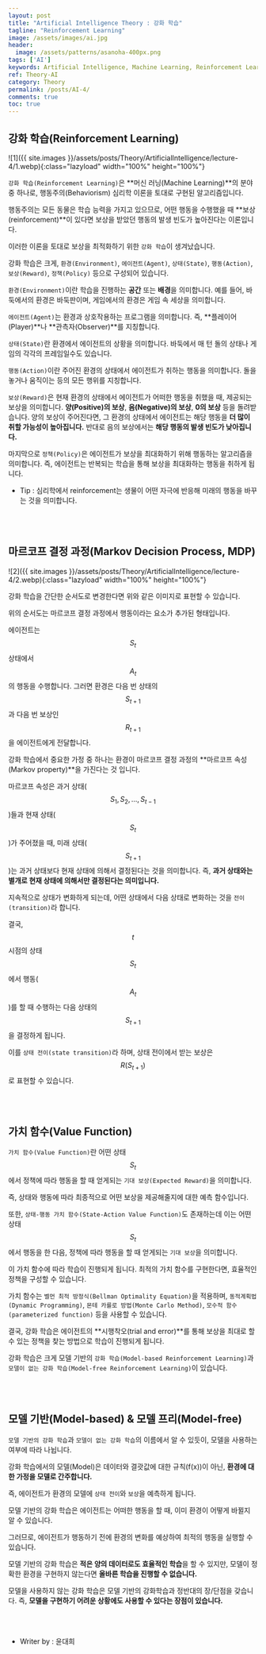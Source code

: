 ```yaml
---
layout: post
title: "Artificial Intelligence Theory : 강화 학습"
tagline: "Reinforcement Learning"
image: /assets/images/ai.jpg
header:
  image: /assets/patterns/asanoha-400px.png
tags: ['AI']
keywords: Artificial Intelligence, Machine Learning, Reinforcement Learning
ref: Theory-AI
category: Theory
permalink: /posts/AI-4/
comments: true
toc: true
---
```


## 강화 학습(Reinforcement Learning)

![1]({{ site.images }}/assets/posts/Theory/ArtificialIntelligence/lecture-4/1.webp){:class="lazyload" width="100%" height="100%"}

`강화 학습(Reinforcement Learning)`은 **머신 러닝(Machine Learning)**의 분야 중 하나로, 행동주의(Behaviorism) 심리학 이론을 토대로 구현된 알고리즘입니다.

행동주의는 모든 동물은 학습 능력을 가지고 있으므로, 어떤 행동을 수행했을 때 **보상(reinforcement)**이 있다면 보상을 받았던 행동의 발생 빈도가 높아진다는 이론입니다.

이러한 이론을 토대로 보상을 최적화하기 위한 `강화 학습`이 생겨났습니다.

강화 학습은 크게, `환경(Environment)`, `에이전트(Agent)`, `상태(State)`, `행동(Action)`, `보상(Reward)`, `정책(Policy)` 등으로 구성되어 있습니다.

`환경(Environment)`이란 학습을 진행하는 **공간** 또는 **배경**을 의미합니다. 예를 들어, 바둑에서의 환경은 바둑판이며, 게임에서의 환경은 게임 속 세상을 의미합니다.

`에이전트(Agent)`는 환경과 상호작용하는 프로그램을 의미합니다. 즉, **플레이어(Player)**나 **관측자(Observer)**를 지칭합니다.

`상태(State)`란 환경에서 에이전트의 상황을 의미합니다. 바둑에서 매 턴 돌의 상태나 게임의 각각의 프레임일수도 있습니다. 

`행동(Action)`이란 주어진 환경의 상태에서 에이전트가 취하는 행동을 의미합니다. 돌을 놓거나 움직이는 등의 모든 행위를 지칭합니다.

`보상(Reward)`은 현재 환경의 상태에서 에이전트가 어떠한 행동을 취했을 때, 제공되는 보상을 의미합니다. **양(Positive)의 보상**, **음(Negative)의 보상**, **0의 보상** 등을 돌려받습니다. 양의 보상이 주어진다면, 그 환경의 상태에서 에이전트는 해당 행동을 **더 많이 취할 가능성이 높아집니다.** 반대로 음의 보상에서는 **해당 행동의 발생 빈도가 낮아집니다.**

마지막으로 `정책(Policy)`은 에이전트가 보상을 최대화하기 위해 행동하는 알고리즘을 의미합니다. 즉, 에이전트는 반복되는 학습을 통해 보상을 최대화하는 행동을 취하게 됩니다.

- Tip : 심리학에서 reinforcement는 생물이 어떤 자극에 반응해 미래의 행동을 바꾸는 것을 의미합니다.

<br>
<br>

## 마르코프 결정 과정(Markov Decision Process, MDP)

![2]({{ site.images }}/assets/posts/Theory/ArtificialIntelligence/lecture-4/2.webp){:class="lazyload" width="100%" height="100%"}

강화 학습을 간단한 순서도로 변경한다면 위와 같은 이미지로 표현할 수 있습니다.

위의 순서도는 마르코프 결정 과정에서 행동이라는 요소가 추가된 형태입니다.

에이전트는 $$S_t$$ 상태에서 $$A_t$$의 행동을 수행합니다. 그러면 환경은 다음 번 상태의 $$ S_{t+1} $$과 다음 번 보상인 $$ R_{t+1} $$을 에이전트에게 전달합니다.

강화 학습에서 중요한 가정 중 하나는 환경이 마르코프 결정 과정의 **마르코프 속성(Markov property)**을 가진다는 것 입니다.

마르코프 속성은 과거 상태($$ S_1, S_2, ..., S_{t-1} $$)들과 현재 상태($$ S_t $$)가 주어졌을 때, 미래 상태($$ S_{t+1} $$)는 과거 상태보다 현재 상태에 의해서 결정된다는 것을 의미합니다. 즉, **과거 상태와는 별개로 현재 상태에 의해서만 결정된다는 의미입니다.**

지속적으로 상태가 변화하게 되는데, 어떤 상태에서 다음 상태로 변화하는 것을 `전이(transition)`라 합니다. 

결국, $$ t $$ 시점의 상태 $$ S_t $$에서 행동($$ A_t $$)를 할 때 수행하는 다음 상태의 $$ S_{t+1} $$을 결정하게 됩니다.

이를 `상태 전이(state transition)`라 하며, 상태 전이에서 받는 보상은 $$ R(S_{t+1}) $$로 표현할 수 있습니다.

<br>
<br>

## 가치 함수(Value Function)

`가치 함수(Value Function)`란 어떤 상태 $$ S_t $$에서 정책에 따라 행동을 할 때 얻게되는 `기대 보상(Expected Reward)`을 의미합니다.

즉, 상태와 행동에 따라 최종적으로 어떤 보상을 제공해줄지에 대한 예측 함수입니다.

또한, `상태-행동 가치 함수(State-Action Value Function)`도 존재하는데 이는 어떤 상태 $$ S_t $$에서 행동을 한 다음, 정책에 따라 행동을 할 때 얻게되는 `기대 보상`을 의미합니다.

이 가치 함수에 따라 학습이 진행되게 됩니다. 최적의 가치 함수를 구현한다면, 효율적인 정책을 구성할 수 있습니다.

가치 함수는 `벨먼 최적 방정식(Bellman Optimality Equation)`을 적용하며, `동적계획법(Dynamic Programming)`, `몬테 카를로 방법(Monte Carlo Method)`, `모수적 함수(parameterized function)` 등을 사용할 수 있습니다.

결국, 강화 학습은 에이전트의 **시행착오(trial and error)**를 통해 보상을 최대로 할 수 있는 정책을 찾는 방법으로 학습이 진행되게 됩니다.

강화 학습은 크게 모델 기반의 `강화 학습(Model-based Reinforcement Learning)`과 `모델이 없는 강화 학습(Model-free Reinforcement Learning)`이 있습니다.

<br>
<br>

## 모델 기반(Model-based) & 모델 프리(Model-free)

`모델 기반의 강화 학습`과 `모델이 없는 강화 학습`의 이름에서 알 수 있듯이, 모델을 사용하는 여부에 따라 나뉩니다. 

강화 학습에서의 모델(Model)은 데이터와 결괏값에 대한 규칙(f(x))이 아닌, **환경에 대한 가정을 모델로 간주합니다.**

즉, 에이전트가 환경의 모델에 `상태 전이`와 `보상`을 예측하게 됩니다.

모델 기반의 강화 학습은 에이전트는 어떠한 행동을 할 때, 이미 환경이 어떻게 바뀔지 알 수 있습니다. 

그러므로, 에이전트가 행동하기 전에 환경의 변화를 예상하여 최적의 행동을 실행할 수 있습니다.

모델 기반의 강화 학습은 **적은 양의 데이터로도 효율적인 학습**을 할 수 있지만, 모델이 정확한 환경을 구현하지 않는다면 **올바른 학습을 진행할 수 없습니다.**

모델을 사용하지 않는 강화 학습은 모델 기반의 강화학습과 정반대의 장/단점을 갖습니다. 즉, **모델을 구현하기 어려운 상황에도 사용할 수 있다는 장점이 있습니다.**

<br>
<br>

* Writer by : 윤대희
